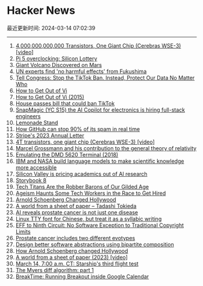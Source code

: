 # Hacker News

最近更新时间: 2024-03-14 07:02:39

--- 
1. [4,000,000,000,000 Transistors, One Giant Chip (Cerebras WSE-3) [video]](https://www.youtube.com/watch?v=f4Dly8I8lMY) 
2. [Pi 5 overclocking: Silicon Lottery](https://www.jeffgeerling.com/blog/2024/important-consideration-about-pi-5-overclocking) 
3. [Giant Volcano Discovered on Mars](https://phys.org/news/2024-03-giant-volcano-mars.html) 
4. [UN experts find 'no harmful effects' from Fukushima](https://www.dw.com/en/un-experts-find-no-harmful-effects-from-fukushima-nuclear-disaster/a-56820805) 
5. [Tell Congress: Stop the TikTok Ban. Instead, Protect Our Data No Matter Who](https://act.eff.org/action/tell-congress-stop-the-tiktok-ban) 
6. [How to Get Out of Vi](https://liw.fi/vi/) 
7. [How to Get Out of Vi (2015)](https://liw.fi/vi/) 
8. [House passes bill that could ban TikTok](https://www.theverge.com/2024/3/13/24097125/house-bill-vote-tiktok-ban-china-bytedance-divestment) 
9. [SnapMagic (YC S15) the AI Copilot for electronics is hiring full-stack engineers](https://careers.snapmagic.com/o/senior-full-stack-engineer-snapmagic-copilot-2) 
10. [Lemonade Stand](https://possiblywrong.wordpress.com/2024/03/12/lemonade-stand/) 
11. [How GitHub can stop 90% of its spam in real time](https://www.trytrench.com/blog/preventing-spam-and-fake-stars-github) 
12. [Stripe's 2023 Annual Letter](https://stripe.com/en-de/annual-updates/2023) 
13. [4T transistors, one giant chip (Cerebras WSE-3) [video]](https://www.youtube.com/watch?v=f4Dly8I8lMY) 
14. [Marcel Grossmann and his contribution to the general theory of relativity](https://ar5iv.labs.arxiv.org/html/1312.4068) 
15. [Emulating the DMD 5620 Terminal (2018)](https://loomcom.com/blog/emulating-the-dmd-5620-terminal/) 
16. [IBM and NASA build language models to make scientific knowledge more accessible](https://research.ibm.com/blog/science-expert-LLM) 
17. [Silicon Valley is pricing academics out of AI research](https://www.washingtonpost.com/technology/2024/03/10/big-tech-companies-ai-research/) 
18. [Storybook 8](https://storybook.js.org/blog/storybook-8/) 
19. [Tech Titans Are the Robber Barons of Our Gilded Age](https://jacobin.com/2024/03/big-tech-apple-epic-regulations/) 
20. [Ageism Haunts Some Tech Workers in the Race to Get Hired](https://www.wired.com/story/ageism-haunts-tech-workers-layoffs-race-to-get-hired/) 
21. [Arnold Schoenberg Changed Hollywood](https://www.newyorker.com/magazine/2024/03/18/how-arnold-schoenberg-changed-hollywood) 
22. [A world from a sheet of paper – Tadashi Tokieda](https://www.youtube.com/watch?v=8p02DtmyQhU) 
23. [AI reveals prostate cancer is not just one disease](https://www.ox.ac.uk/news/2024-03-05-ai-reveals-prostate-cancer-not-just-one-disease) 
24. [Linux TTY font for Chinese, but treat it as a syllabic writing](https://github.com/oldherl/syllazh) 
25. [EFF to Ninth Circuit: No Software Exception to Traditional Copyright Limits](https://www.eff.org/deeplinks/2024/03/eff-ninth-circuit-theres-no-software-exception-traditional-copyright-limits) 
26. [Prostate cancer includes two different evotypes](https://www.ox.ac.uk/news/2024-03-05-ai-reveals-prostate-cancer-not-just-one-disease) 
27. [Design better software abstractions using bipartite composition](https://cep.dev/posts/design-better-software-abstractions-using-bipartite-composition/) 
28. [How Arnold Schoenberg changed Hollywood](https://www.newyorker.com/magazine/2024/03/18/how-arnold-schoenberg-changed-hollywood) 
29. [A world from a sheet of paper (2023) [video]](https://www.youtube.com/watch?v=8p02DtmyQhU) 
30. [March 14, 7:00 a.m. CT: Starship's third flight test](https://twitter.com/SpaceX/status/1768004039680426406) 
31. [The Myers diff algorithm: part 1](https://blog.jcoglan.com/2017/02/12/the-myers-diff-algorithm-part-1/) 
32. [BreakTime: Running Breakout inside Google Calendar](https://eieio.games/nonsense/game-13-breaktime/) 
